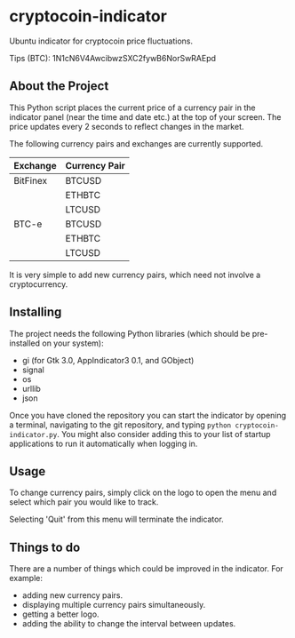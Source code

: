 # cryptocoin-indicator
Ubuntu indicator for cryptocoin price fluctuations.

Tips (BTC): 1N1cN6V4AwcibwzSXC2fywB6NorSwRAEpd

## About the Project
This Python script places the current price of a currency pair in the indicator panel (near the time and date etc.)
at the top of your screen.
The price updates every 2 seconds to reflect changes in the market.

The following currency pairs and exchanges are currently supported.

|  Exchange  |  Currency Pair |
| ---------- | -------------- |
|  BitFinex  |     BTCUSD     |
|            |     ETHBTC     |
|            |     LTCUSD     |
|   BTC-e    |     BTCUSD     |
|            |     ETHBTC     |
|            |     LTCUSD     |

It is very simple to add new currency pairs, which need not involve a cryptocurrency.

## Installing
The project needs the following Python libraries (which should be pre-installed on your system):
- gi (for Gtk 3.0, AppIndicator3 0.1, and GObject)
- signal
- os
- urllib
- json

Once you have cloned the repository you can start the indicator by opening a terminal,
navigating to the git repository, and typing `python cryptocoin-indicator.py`.
You might also consider adding this to your list of startup applications to run it automatically when logging in.

## Usage
To change currency pairs, simply click on the logo to open the menu and select which pair you would like to track.

Selecting 'Quit' from this menu will terminate the indicator.

## Things to do
There are a number of things which could be improved in the indicator. 
For example:
- adding new currency pairs.
- displaying multiple currency pairs simultaneously.
- getting a better logo.
- adding the ability to change the interval between updates.
